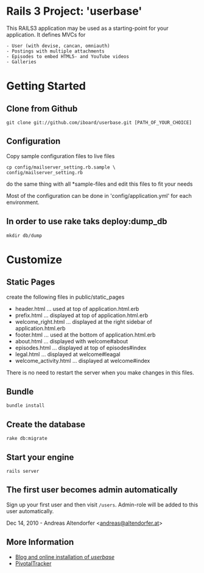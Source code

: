 # Rails 3 Project: 'userbase'

This RAILS3 application may be used as a starting-point for your application.
It defines MVCs for

    - User (with devise, cancan, omniauth)
    - Postings with multiple attachments
    - Episodes to embed HTML5- and YouTube videos
    - Galleries

# Getting Started

## Clone from Github

    git clone git://github.com/iboard/userbase.git [PATH_OF_YOUR_CHOICE]
    
## Configuration

Copy sample configuration files to live files

    cp config/mailserver_setting.rb.sample \
    config/mailserver_setting.rb
    

do the same thing with all *sample-files and edit this files to fit your needs

Most of the configuration can be done in 'config/application.yml' for each environment.

## In order to use rake taks deploy:dump_db

    mkdir db/dump

# Customize


## Static Pages
create the following files in public/static_pages

  - header.html ... used at top of application.html.erb
  - prefix.html ... displayed at top of application.html.erb
  - welcome_right.html ... displayed at the right sidebar of application.html.erb
  - footer.html ... used at the bottom of application.html.erb
  - about.html  ... displayed with welcome#about
  - episodes.html ... displayed at top of episodes#index
  - legal.html ... displayed at welcome#leagal
  - welcome_activity.html ... displayed at welcome#index

There is no need to restart the server when you make changes in this files.

## Bundle

    bundle install
    
## Create the database

    rake db:migrate

## Start your engine

    rails server
    
## The first user becomes admin automatically

Sign up your first user and then visit <code>/users</code>. Admin-role will
be added to this user automatically.

Dec 14, 2010 - Andreas Altendorfer &lt;andreas@altendorfer.at&gt;

## More Information

- [Blog and online installation of _userbase_](http://iboard.cc/tag/userbase)
- [PivotalTracker](http://www.pivotaltracker.com/projects/168147)
